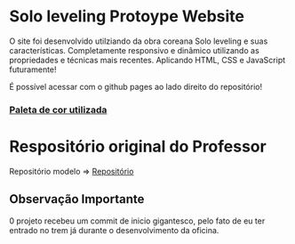 # Solo leveling Protoype Website
O site foi desenvolvido utilziando da obra coreana Solo leveling e suas características. Completamente responsivo e dinâmico utilizando as propriedades e técnicas mais recentes. Aplicando HTML, CSS e JavaScript futuramente!

É possível acessar com o github pages ao lado direito do repositório!

### [Paleta de cor utilizada](https://color.adobe.com/pt/-leveling-color-theme-19902787/)

# Respositório original do Professor
Repositório modelo => [Repositório](https://github.com/web-dev-fiap/oficina-front-2025)

## Observação Importante
0 projeto recebeu um commit de inicio gigantesco, pelo fato de eu ter entrado no trem já durante o desenvolvimento da oficina.